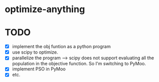 # optimize-anything

# TODO
- [x] implement the obj funtion as a python program
- [x] use scipy to optimize.
- [x] parallelize the program --> scipy does not support evaluating all the population in the objective function. So I'm switching to PyMoo.
- [x] implement PSO in PyMoo
- [x] etc.

